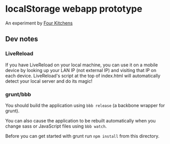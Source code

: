 # localStorage webapp prototype

An experiment by [Four Kitchens](http://fourkitchens.com)

## Dev notes

### LiveReload

If you have LiveReload on your local machine, you can use it on a
mobile device by looking up your LAN IP (not external IP) and visiting that IP
on each device. LiveReload's script at the top of index.html will automatically
detect your local server and do its magic!

### grunt/bbb

You should build the application using ```bbb release``` (a backbone
wrapper for grunt).

You can also cause the application to be rebuilt automatically when you change
sass or JavaScript files using ```bbb watch```.

Before you can get started with grunt run ```npm install``` from this directory.
